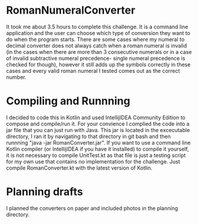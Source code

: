 # RomanNumeralConverter
  It took me about 3.5 hours to complete this challenge. It is a command line application and the user can choose which type of conversion they want to do when the program starts. There are some cases where my numeral to decimal converter does not always catch when a roman numeral is invalid (in the cases when there are more than 3 consecutive numerals or in a case of invalid subtractive numeral precedence- single numeral precedence is checked for though), however it still adds up the symbols correctly in these cases and every valid roman numeral I tested comes out as the correct number. 
  
# Compiling and Runnning
  I decided to code this in Kotlin and used IntellijIDEA Community Edition to compose and compile/run it. For your convience I complied the code into a jar file that you can just run with Java. This jar is located in the excecutable directory, I ran it by navigating to that directory in git bash and then runnning "java -jar RomanConverter.jar". 
  If you want to use a command line Kotlin compiler (or IntellijIDEA if you have it installed) to compile it yourself, it is not necessary to compile UnitTest.kt as that file is just a testing script for my own use that contains no implementation for the challenge. Just compile RomanConverter.kt with the latest version of Kotlin.

# Planning drafts
  I planned the converters on paper and included photos in the planning directory.
